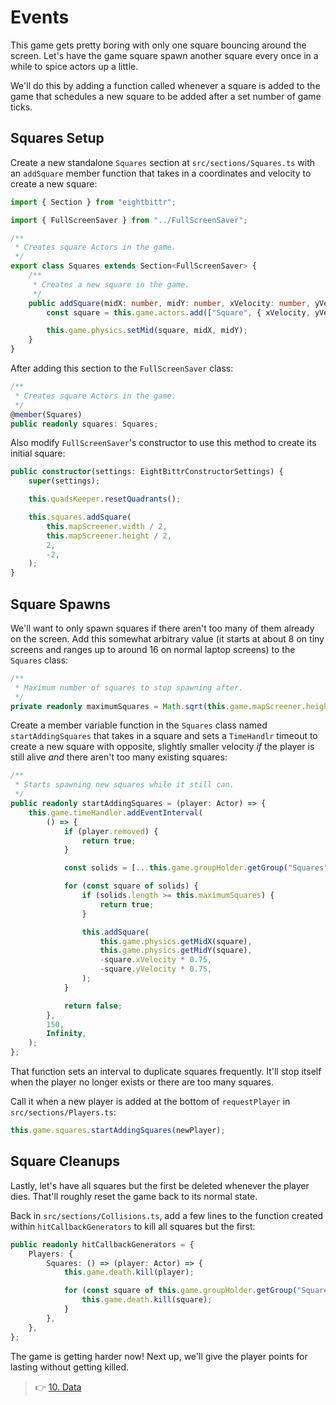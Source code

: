 # Events

This game gets pretty boring with only one square bouncing around the screen.
Let's have the game square spawn another square every once in a while to spice actors up a little.

We'll do this by adding a function called whenever a square is added to the game that schedules a new square to be added after a set number of game ticks.

## Squares Setup

Create a new standalone `Squares` section at `src/sections/Squares.ts` with an `addSquare` member function that takes in a coordinates and velocity to create a new square:

```ts
import { Section } from "eightbittr";

import { FullScreenSaver } from "../FullScreenSaver";

/**
 * Creates square Actors in the game.
 */
export class Squares extends Section<FullScreenSaver> {
    /**
     * Creates a new square in the game.
     */
    public addSquare(midX: number, midY: number, xVelocity: number, yVelocity: number) {
        const square = this.game.actors.add(["Square", { xVelocity, yVelocity }]);

        this.game.physics.setMid(square, midX, midY);
    }
}
```

After adding this section to the `FullScreenSaver` class:

```ts
/**
 * Creates square Actors in the game.
 */
@member(Squares)
public readonly squares: Squares;
```

Also modify `FullScreenSaver`'s constructor to use this method to create its initial square:

```ts
public constructor(settings: EightBittrConstructorSettings) {
    super(settings);

    this.quadsKeeper.resetQuadrants();

    this.squares.addSquare(
        this.mapScreener.width / 2,
        this.mapScreener.height / 2,
        2,
        -2,
    );
}
```

## Square Spawns

We'll want to only spawn squares if there aren't too many of them already on the screen.
Add this somewhat arbitrary value (it starts at about 8 on tiny screens and ranges up to around 16 on normal laptop screens) to the `Squares` class:

```ts
/**
 * Maximum number of squares to stop spawning after.
 */
private readonly maximumSquares = Math.sqrt(this.game.mapScreener.height * this.game.mapScreener.width / 2000) | 0;
```

Create a member variable function in the `Squares` class named `startAddingSquares` that takes in a square and sets a `TimeHandlr` timeout to create a new square with opposite, slightly smaller velocity _if_ the player is still alive _and_ there aren't too many existing squares:

```ts
/**
 * Starts spawning new squares while it still can.
 */
public readonly startAddingSquares = (player: Actor) => {
    this.game.timeHandler.addEventInterval(
        () => {
            if (player.removed) {
                return true;
            }

            const solids = [...this.game.groupHolder.getGroup("Squares")];

            for (const square of solids) {
                if (solids.length >= this.maximumSquares) {
                    return true;
                }

                this.addSquare(
                    this.game.physics.getMidX(square),
                    this.game.physics.getMidY(square),
                    -square.xVelocity * 0.75,
                    -square.yVelocity * 0.75,
                );
            }

            return false;
        },
        150,
        Infinity,
    );
};
```

That function sets an interval to duplicate squares frequently.
It'll stop itself when the player no longer exists or there are too many squares.

Call it when a new player is added at the bottom of `requestPlayer` in `src/sections/Players.ts`:

```ts
this.game.squares.startAddingSquares(newPlayer);
```

## Square Cleanups

Lastly, let's have all squares but the first be deleted whenever the player dies.
That'll roughly reset the game back to its normal state.

Back in `src/sections/Collisions.ts`, add a few lines to the function created within `hitCallbackGenerators` to kill all squares but the first:

```ts
public readonly hitCallbackGenerators = {
    Players: {
        Squares: () => (player: Actor) => {
            this.game.death.kill(player);

            for (const square of this.game.groupHolder.getGroup("Squares").slice(1)) {
                this.game.death.kill(square);
            }
        },
    },
};
```

The game is getting harder now!
Next up, we'll give the player points for lasting without getting killed.

> 👉 [10. Data](./10.%20Data.md)
